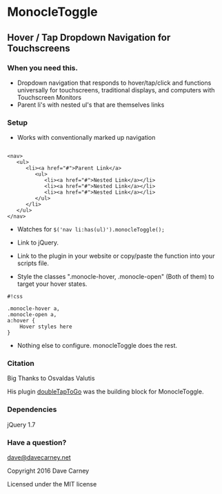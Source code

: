 # MonocleToggle #

## Hover / Tap Dropdown Navigation for Touchscreens ##

### When you need this. ###

* Dropdown navigation that responds to hover/tap/click and functions universally for touchscreens, traditional displays, and computers with Touchscreen Monitors
* Parent li's with nested ul's that are themselves links


### Setup ###

* Works with conventionally marked up navigation
```

<nav>
   <ul>
      <li><a href="#">Parent Link</a>
         <ul>
            <li><a href="#">Nested Link</a></li>
            <li><a href="#">Nested Link</a></li>
            <li><a href="#">Nested Link</a></li>
         </ul>
      </li>
   </ul>
</nav>

```

* Watches for
    `$('nav li:has(ul)').monocleToggle();`

* Link to jQuery.

* Link to the plugin in your website or copy/paste the function into your scripts file.

* Style the classes ".monocle-hover, .monocle-open" (Both of them) to target your hover states.

```
#!css

.monocle-hover a,
.monocle-open a,
a:hover {
    Hover styles here
}

```

* Nothing else to configure. monocleToggle does the rest.


### Citation ###
Big Thanks to Osvaldas Valutis

His plugin [doubleTapToGo](https://osvaldas.info/drop-down-navigation-responsive-and-touch-friendly) was the building block for MonocleToggle.

### Dependencies ###
jQuery 1.7


### Have a question? ###

dave@davecarney.net

Copyright 2016 Dave Carney

Licensed under the MIT license